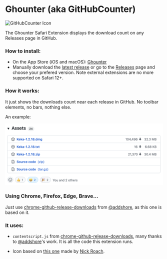 # Ghounter (aka GitHubCounter)

![GitHubCounter Icon](https://github.com/aonez/GitHubCounter/blob/master/GitHubCounter.safariextension/icon-128.png)

The Ghounter Safari Extension displays the download count on any Releases page in GitHub.

### How to install:

- On the App Store (iOS and macOS): [Ghounter](https://itunes.apple.com/es/app/ghounter/id1438633677)
- Manually download the [latest release](https://github.com/aonez/GitHubCounter/releases/latest) or go to the [Releases](https://github.com/aonez/GitHubCounter/releases) page and choose your prefered version. Note external extensions are no more supported on Safari 12+.

### How it works:

It just shows the downloads count near each release in GitHub. No toolbar elements, no bars, nothing else.

An example:

![](https://github.com/aonez/GitHubCounter/blob/master/Media/readme-example.png)

### Using Chrome, Firefox, Edge, Brave... 

Just use [chrome-github-release-downloads](https://github.com/addshore/chrome-github-release-downloads) from [@addshore](https://github.com/addshore), as this one is based on it.

### It uses:

- `contentscript.js` from [chrome-github-release-downloads](https://github.com/addshore/chrome-github-release-downloads), many thanks to [@addshore](https://github.com/addshore)'s work. It is all the code this extension runs.

- Icon based on [this one](https://www.iconfinder.com/icons/1055068/arrow_cloud_down_download_icon#size=512) made by [Nick Roach](http://www.elegantthemes.com).
